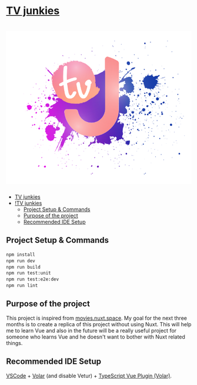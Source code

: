 # [TV junkies](https://tv-junkies.vercel.app)

# ![TV junkies](src/assets/logo-white-bg.png)

- [TV junkies](#tv-junkies)
- [!TV junkies](#)
  - [Project Setup & Commands](#project-setup--commands)
  - [Purpose of the project](#purpose-of-the-project)
  - [Recommended IDE Setup](#recommended-ide-setup)

## Project Setup & Commands

```sh
npm install
npm run dev
npm run build
npm run test:unit
npm run test:e2e:dev
npm run lint
```

## Purpose of the project

This project is inspired from [movies.nuxt.space](https://movies.nuxt.space/). My goal for the next three months is to create a replica of this project without using Nuxt. This will help me to learn Vue and also in the future will be a really useful project for someone who learns Vue and he doesn't want to bother with Nuxt related things.

## Recommended IDE Setup

[VSCode](https://code.visualstudio.com/) + [Volar](https://marketplace.visualstudio.com/items?itemName=Vue.volar) (and disable Vetur) + [TypeScript Vue Plugin (Volar)](https://marketplace.visualstudio.com/items?itemName=Vue.vscode-typescript-vue-plugin).
